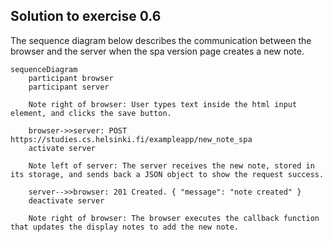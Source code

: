 ## Solution to exercise 0.6

The sequence diagram below describes the communication between the browser and the server when the spa version page creates a new note.

```mermaid
sequenceDiagram
    participant browser
    participant server

    Note right of browser: User types text inside the html input element, and clicks the save button.

    browser->>server: POST https://studies.cs.helsinki.fi/exampleapp/new_note_spa
    activate server

    Note left of server: The server receives the new note, stored in its storage, and sends back a JSON object to show the request success.

    server-->>browser: 201 Created. { "message": "note created" }
    deactivate server

    Note right of browser: The browser executes the callback function that updates the display notes to add the new note.
```
